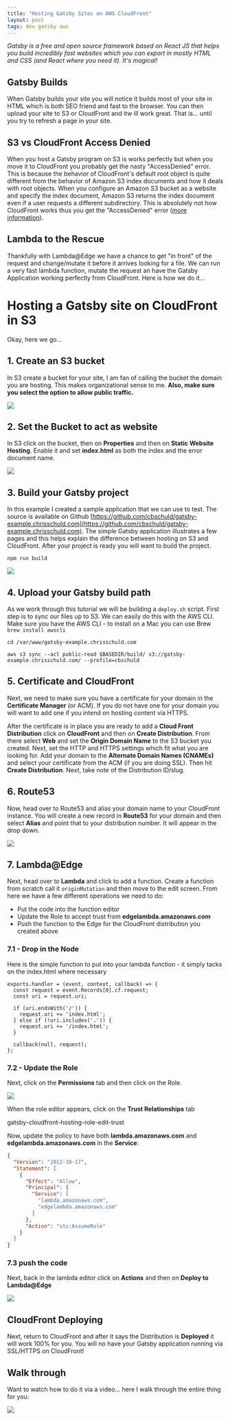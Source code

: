 ```yaml
---
title: "Hosting Gatsby Sites on AWS CloudFront"
layout: post
tags: dev gatsby aws
---
```


*Gatsby is a free and open source framework based on React JS that helps you build incredibly fast websites which you can export in mostly HTML and CSS (and React where you need it).  It's magical!*

## Gatsby Builds

When Gatsby builds your site you will notice it builds most of your site in HTML which is both SEO friend and fast to the browser.  You can then upload your site to S3 or CloudFront and itw ill work great.  That is... until you try to refresh a page in your site.

## S3 vs CloudFront Access Denied 

When you host a Gatsby program on S3 is works perfectly but when you move it to CloudFront you probably get the nasty "AccessDenied" error.  This is because the behavior of CloudFront's default root object is quite different from the behavior of Amazon S3 index documents and how it deals with root objects. When you configure an Amazon S3 bucket as a website and specify the index document, Amazon S3 returns the index document even if a user requests a different subdirectory.  This is absolutely not how CloudFront works thus you get the "AccessDenied" error ([more information](https://docs.aws.amazon.com/AmazonCloudFront/latest/DeveloperGuide/DefaultRootObject.html)).

## Lambda to the Rescue

Thankfully with Lambda@Edge we have a chance to get "in front" of the request and change/mutate it before it arrives looking for a file.  We can run a very fast lambda function, mutate the request an have the Gatsby Application working perfectly from CloudFront.  Here is how we do it...

# Hosting a Gatsby site on CloudFront in S3

Okay, here we go...

## 1. Create an S3 bucket

In S3 create a bucket for your site, I am fan of calling the bucket the domain you are hosting.  This makes organizational sense to me.  **Also, make sure you select the option to allow public traffic.**

<img class="screenshot" src="https://s3-us-west-2.amazonaws.com/chrisschuld.com/images/gatsby-cloudfront-hosting-create-bucket.jpg"/>

## 2. Set the Bucket to act as website

In S3 click on the bucket, then on **Properties** and then on **Static Website Hosting**.  Enable it and set **index.html** as both the index and the error document name.

<img class="screenshot" src="https://s3-us-west-2.amazonaws.com/chrisschuld.com/images/gatsby-cloudfront-hosting-static-website-s3.jpg"/>

## 3. Build your Gatsby project

In this example I created a sample application that we can use to test.  The source is available on Github [https://github.com/cbschuld/gatsby-example.chrisschuld.com](https://github.com/cbschuld/gatsby-example.chrisschuld.com).  The simple Gatsby application illustrates a few pages and this helps explain the difference between hosting on S3 and CloudFront.  After your project is ready you will want to build the project.

```
npm run build
```

<img class="screenshot" src="https://s3-us-west-2.amazonaws.com/chrisschuld.com/images/gatsby-cloudfront-hosting-build-application.jpg"/>

## 4. Upload your Gatsby build path

As we work through this tutorial we will be building a `deploy.sh` script.  First step is to sync our files up to S3.  We can easily do this with the AWS CLI.  Make sure you have the AWS CLI - to install on a Mac you can use Brew `brew install awscli`

```
cd /var/www/gatsby-example.chrisschuld.com

aws s3 sync --acl public-read $BASEDIR/build/ s3://gatsby-example.chrisschuld.com/ --profile=cbschuld
```

## 5. Certificate and CloudFront

Next, we need to make sure you have a certificate for your domain in the **Certificate Manager** (or ACM).  If you do not have one for your domain you will want to add one if you intend on hosting content via HTTPS.

After the certificate is in place you are ready to add a **Cloud Front Distribution** click on **CloudFront** and then on **Create Distribution**.  From there select **Web** and set the **Origin Domain Name** to the S3 bucket you created.  Next, set the HTTP and HTTPS settings which fit what you are looking for.  Add your domain to the **Alternate Domain Names (CNAMEs)** and select your certificate from the ACM (if you are doing SSL).  Then hit **Create Distribution**.  Next, take note of the Distribution ID/slug.

## 6. Route53

Now, head over to Route53 and alias your domain name to your CloudFront instance.  You will create a new record in **Route53** for your domain and then select **Alias** and point that to your distribution number.  It will appear in the drop down.

<img class="screenshot" src="https://s3-us-west-2.amazonaws.com/chrisschuld.com/images/gatsby-cloudfront-hosting-route53-alias.jpg"/>

## 7. Lambda@Edge

Next, head over to **Lambda** and click to add a function.  Create a function from scratch call it `originMutation` and then move to the edit screen.  From here we have a few different operations we need to do:

+ Put the code into the function editor 
+ Update the Role to accept trust from **edgelambda.amazonaws.com**
+ Push the function to the Edge for the CloudFront distribution you created above


### 7.1 - Drop in the Node

Here is the simple function to put into your lambda function - it simply tacks on the index.html where necessary
```node
exports.handler = (event, context, callback) => {
  const request = event.Records[0].cf.request;
  const uri = request.uri;

  if (uri.endsWith('/')) {
    request.uri += 'index.html';
  } else if (!uri.includes('.')) {
    request.uri += '/index.html';
  }

  callback(null, request);
};
```

### 7.2 - Update the Role

Next, click on the **Permissions** tab and then click on the Role.

<img class="screenshot" src="https://s3-us-west-2.amazonaws.com/chrisschuld.com/images/gatsby-cloudfront-hosting-role.jpg"/>

When the role editor appears, click on the **Trust Relationships** tab

gatsby-cloudfront-hosting-role-edit-trust

Now, update the policy to have both **lambda.amazonaws.com** and **edgelambda.amazonaws.com** in the **Service**:

```json
{
  "Version": "2012-10-17",
  "Statement": [
    {
      "Effect": "Allow",
      "Principal": {
        "Service": [
          "lambda.amazonaws.com",
          "edgelambda.amazonaws.com"
        ]
      },
      "Action": "sts:AssumeRole"
    }
  ]
}
```

### 7.3 push the code

Next, back in the lambda editor click on **Actions** and then on **Deploy to Lambda@Edge**

<img class="screenshot" src="https://s3-us-west-2.amazonaws.com/chrisschuld.com/images/gatsby-cloudfront-hosting-deploy-lambda-edge.jpg"/>


## CloudFront Deploying

Next, return to CloudFront and after it says the Distribution is **Deployed** it will work 100% for you.  You will no have your Gatsby application running via SSL/HTTPS on CloudFront!

## Walk through

Want to watch how to do it via a video... here I walk through the entire thing for you:

<a href="https://youtu.be/Md284rou07I">
<img class="screenshot" src="https://s3-us-west-2.amazonaws.com/chrisschuld.com/images/gatsby-cloudfront-hosting-video-screenshot.jpg"/></a>

